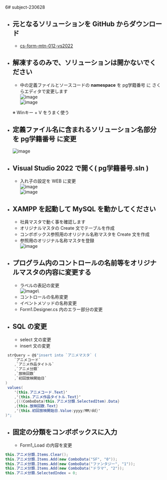 6# subject-230628

- ## 元となるソリューションを GitHub からダウンロード
  - [cs-form-mtn-012-vs2022](https://github.com/winofsql/cs-form-mtn-012-vs2022)
- ## 解凍するのみで、ソリューションは開かないでください
  - 中の定義ファイルとソースコードの **namespace** を pg学籍番号 に さくらエディタで変更します\
  ![image](https://github.com/winofsql/subject-230628/assets/1501327/ec4f5a8e-2935-4271-b9cd-8f90cad87bc6)\
  ![image](https://github.com/winofsql/subject-230628/assets/1501327/c3cf6cc5-02fd-413c-ad8f-3171c280adf8)

  ※ Winキー + V をうまく使う

- ## 定義ファイル名に含まれるソリューション名部分を pg学籍番号 に変更
  ![image](https://github.com/winofsql/subject-230628/assets/1501327/26630f4e-cb25-400d-b6c9-4712ff333a10)

- ## Visual Studio 2022 で開く( pg学籍番号.sln )
  - 入れ子の設定を WEB に変更\
  ![image](https://github.com/winofsql/subject-230628/assets/1501327/9b256a0e-9352-44e9-933a-7169d4aedfbb)\
  ![image](https://github.com/winofsql/subject-230628/assets/1501327/28efe936-6f16-4658-badc-5db4a343ae6e)

- ## XAMPP を起動して MySQL を動かしてください
  - 社員マスタで動く事を確認します
  - オリジナルマスタの Create 文でテーブルを作成
  - コンボボックス参照用のオリジナル名称マスタを Create 文を作成
  - 参照用のオリジナル名称マスタを登録\
  ![image](https://github.com/winofsql/subject-230628/assets/1501327/d06f9dac-6b8d-4466-8a64-dd88ca9b477a)

- ## プログラム内のコントロールの名前等をオリジナルマスタの内容に変更する
  - ラベルの表記の変更\
  ![image](https://github.com/winofsql/subject-230628/assets/1501327/1ab6e533-0158-43c7-9fc7-8a2acf73aa45)\
  - コントロールの名称変更
  - イベントメソッドの名称変更
  - Form1.Designer.cs 内のエラー部分の変更

- ## SQL の変更
  - select 文の変更
  - insert 文の変更
```cs
 strQuery = @$"insert into `アニメマスタ` (
	`アニメコード` 
	,`アニメ作品タイトル` 
    ,`アニメ分類`
	,`放映回数` 
	,`初回放映開始日` 
)
 values(
	'{this.アニメコード.Text}'
	,'{this.アニメ作品タイトル.Text}'
	,{((ComboData)this.アニメ分類.SelectedItem).Data}
	,{this.放映回数.Text}
	,'{this.初回放映開始日.Value:yyyy/MM/dd}'
)";
```

- ## 固定の分類をコンボボックスに入力
	- Form1_Load の内容を変更
```cs
this.アニメ分類.Items.Clear();
this.アニメ分類.Items.Add(new ComboData("SF", "0"));
this.アニメ分類.Items.Add(new ComboData("ファンタジー", "1"));
this.アニメ分類.Items.Add(new ComboData("ドラマ", "2"));
this.アニメ分類.SelectedIndex = 0;
```
